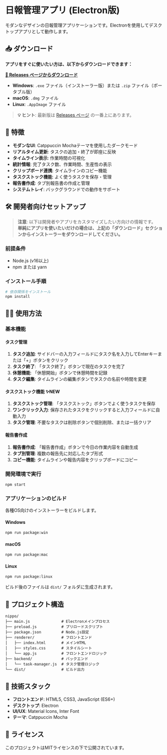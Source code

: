 # 日報管理アプリ (Electron版)

モダンなデザインの日報管理アプリケーションです。Electronを使用してデスクトップアプリとして動作します。

## 📥 ダウンロード

**アプリをすぐに使いたい方は、以下からダウンロードできます：**

**[📂 Releases ページからダウンロード](https://github.com/Chan-con/nippo-app/releases)**

- **Windows**: `.exe` ファイル（インストーラー版）または `.zip` ファイル（ポータブル版）
- **macOS**: `.dmg` ファイル  
- **Linux**: `.AppImage` ファイル

> **💡 ヒント**: 最新版は [Releases ページ](https://github.com/Chan-con/nippo-app/releases) の一番上にあります。

## 🚀 特徴

- **モダンなUI**: Catppuccin Mochaテーマを使用したダークモード
- **リアルタイム更新**: タスクの追加・終了が即座に反映
- **タイムライン表示**: 作業時間の可視化
- **統計情報**: 完了タスク数、作業時間、生産性の表示
- **クリップボード連携**: タイムラインのコピー機能
- **タスクストック機能**: よく使うタスクを保存・管理
- **報告書作成**: タブ別報告書の作成と管理
- **システムトレイ**: バックグラウンドでの動作をサポート

## 🛠️ 開発者向けセットアップ

> **注意**: 以下は開発者やアプリをカスタマイズしたい方向けの情報です。  
> **単純にアプリを使いたいだけの場合は、上記の「ダウンロード」セクションからインストーラーをダウンロードしてください。**

### 前提条件
- Node.js (v16以上)
- npm または yarn

### インストール手順
```bash
# 依存関係をインストール
npm install
```

## 🏃‍♂️ 使用方法

### 基本機能

#### タスク管理
1. **タスク追加**: サイドバーの入力フィールドにタスク名を入力してEnterキーまたは「+」ボタンをクリック
2. **タスク終了**: 「タスク終了」ボタンで現在のタスクを完了
3. **休憩機能**: 「休憩開始」ボタンで休憩時間を記録
4. **タスク編集**: タイムラインの編集ボタンでタスクの名前や時間を変更

#### タスクストック機能 ✨NEW
1. **タスクストック管理**: 「タスクストック」ボタンでよく使うタスクを保存
2. **ワンクリック入力**: 保存されたタスクをクリックすると入力フィールドに自動入力
3. **タスク管理**: 不要なタスクは削除ボタンで個別削除、または一括クリア

#### 報告書作成
1. **報告書作成**: 「報告書作成」ボタンで今日の作業内容を自動生成
2. **タブ別管理**: 複数の報告先に対応したタブ形式
3. **コピー機能**: タイムラインや報告内容をクリップボードにコピー

### 開発環境で実行
```bash
npm start
```

### アプリケーションのビルド
各種OS向けのインストーラーをビルドします。

#### Windows
```bash
npm run package:win
```

#### macOS
```bash
npm run package:mac
```

#### Linux
```bash
npm run package:linux
```

ビルド後のファイルは `dist/` フォルダに生成されます。

## 📁 プロジェクト構造

```
nippo/
├── main.js              # Electronメインプロセス
├── preload.js           # プリロードスクリプト
├── package.json         # Node.js設定
├── renderer/            # フロントエンド
│   ├── index.html       # メインHTML
│   ├── styles.css       # スタイルシート
│   └── app.js           # フロントエンドロジック
├── backend/             # バックエンド
│   └── task-manager.js  # タスク管理ロジック
└── dist/                # ビルド出力
```

## 🔧 技術スタック

- **フロントエンド**: HTML5, CSS3, JavaScript (ES6+)
- **デスクトップ**: Electron
- **UI/UX**: Material Icons, Inter Font
- **テーマ**: Catppuccin Mocha

## 📄 ライセンス

このプロジェクトはMITライセンスの下で公開されています。
